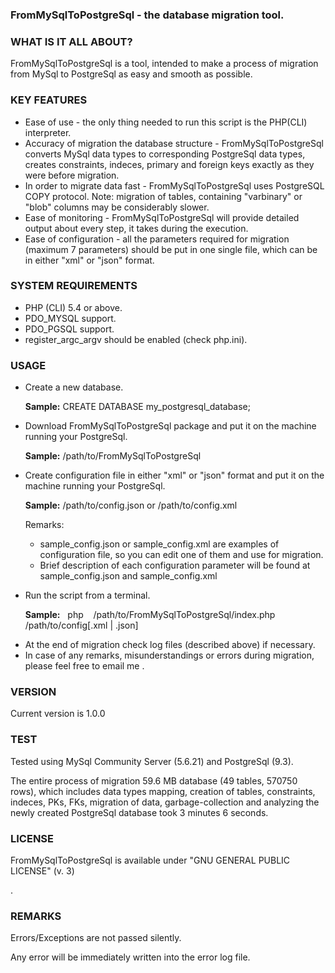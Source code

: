 <h3>FromMySqlToPostgreSql - the database migration tool.</h3>

<h3>WHAT IS IT ALL ABOUT?</h3>
<p>FromMySqlToPostgreSql is a tool, intended to make a process of migration 
from MySql to PostgreSql as easy and smooth as possible.</p>


<h3>KEY FEATURES </h3>
<ul>
<li> Ease of use - the only thing needed to run this script is the PHP(CLI) interpreter.</li>
   
<li> Accuracy of migration the database structure - FromMySqlToPostgreSql converts 
   MySql data types to corresponding PostgreSql data types, creates constraints,
   indeces, primary and foreign keys exactly as they were before migration.</li>

<li> In order to migrate data fast - FromMySqlToPostgreSql uses PostgreSQL COPY protocol.
   Note: migration of tables, containing "varbinary" or "blob" columns may be 
   considerably slower.</li>

<li> Ease of monitoring - FromMySqlToPostgreSql will provide detailed output
   about every step, it takes during the execution.</li>

<li> Ease of configuration - all the parameters required for migration 
   (maximum 7 parameters) should be put in one single file, 
   which can be in either "xml" or "json" format.</li>
</ul>

<h3>SYSTEM REQUIREMENTS</h3>
<ul>
<li> PHP (CLI) 5.4 or above.</li>
<li> PDO_MYSQL support.</li>
<li> PDO_PGSQL support.</li>
<li> register_argc_argv should be enabled (check php.ini).</li>
</ul>


<h3>USAGE</h3>
<ul>
<li> <p>Create a new database.</p>
   <p><b>Sample:</b> CREATE DATABASE my_postgresql_database;</p></li>

<li> <p>Download FromMySqlToPostgreSql package and put it on the machine running 
   your PostgreSql.</p>
  <p> <b>Sample:</b> /path/to/FromMySqlToPostgreSql</p></li>

<li> <p>Create configuration file in either "xml" or "json" format and put it on 
   the machine running your PostgreSql. </p>
   <p><b>Sample:</b> /path/to/config.json or /path/to/config.xml</p>
   <p>Remarks:</p>
   <ul>
   <li> sample_config.json or sample_config.xml are examples of configuration
      file, so you can edit one of them and use for migration.</li> 
      
   <li> Brief description of each configuration parameter will be found at 
      sample_config.json and sample_config.xml</li>
</ul>
</li>

<li> <p>Run the script from a terminal. </p>
   <p><b>Sample:</b>&nbsp;&nbsp; php &nbsp;&nbsp; /path/to/FromMySqlToPostgreSql/index.php &nbsp;&nbsp; /path/to/config[.xml | .json]</p></li>
       
<li> At the end of migration check log files (described above) if necessary.</li>

<li> In case of any remarks, misunderstandings or errors during migration, 
   please feel free to email me <anatolyuss@gmail.com>.</li>
</ul>

<h3>VERSION</h3>
<p>Current version is 1.0.0</p>


<h3>TEST</h3>
<p>Tested using MySql Community Server (5.6.21) and PostgreSql (9.3).</p>
<p>The entire process of migration 59.6 MB database (49 tables, 570750 rows), 
which includes data types mapping, creation of tables, constraints, indeces, 
PKs, FKs, migration of data, garbage-collection and analyzing the newly created 
PostgreSql database took 3 minutes 6 seconds.</p>


<h3>LICENSE</h3>
<p>FromMySqlToPostgreSql is available under "GNU GENERAL PUBLIC LICENSE" (v. 3)</p> 
<p><http://www.gnu.org/licenses/gpl.txt>.</p>


<h3>REMARKS</h3>
<p>Errors/Exceptions are not passed silently.</p>
<p>Any error will be immediately written into the error log file.</p>
